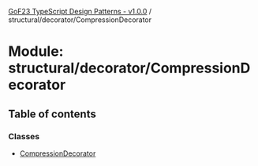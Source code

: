 [GoF23 TypeScript Design Patterns - v1.0.0](../README.md) / structural/decorator/CompressionDecorator

# Module: structural/decorator/CompressionDecorator

## Table of contents

### Classes

- [CompressionDecorator](../classes/structural_decorator_CompressionDecorator.CompressionDecorator.md)
